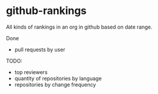 # github-rankings

All kinds of rankings in an org in github based on date range.

Done
- pull requests by user

TODO:
- top reviewers
- quantity of repositories by language
- repositories by change frequency